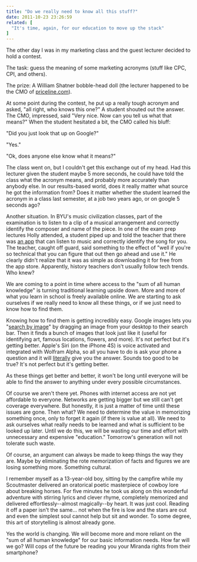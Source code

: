 ```yaml
---
title: "Do we really need to know all this stuff?"
date: 2011-10-23 23:26:59
related: [
  "It's time, again, for our education to move up the stack"
]
---
```


The other day I was in my marketing class and the guest lecturer decided to hold a contest.

The task: guess the meaning of some marketing acronyms (stuff like CPC, CPI, and others).

The prize: A William Shatner bobble-head doll (the lecturer happened to be the CMO of [priceline.com][1]).

 [1]: http://priceline.com "Name your own prices, baby!"

At some point during the contest, he put up a really tough acronym and asked, "all right, who knows this one?" A student shouted out the answer. The CMO, impressed, said "Very nice. Now can you tell us what that means?" When the student hesitated a bit, the CMO called his bluff:

"Did you just look that up on Google?"

"Yes."

"Ok, does anyone else know what it means?"

The class went on, but I couldn't get this exchange out of my head. Had this lecturer given the student maybe 5 more seconds, he could have told the class what the acronym means, and probably more accurately than anybody else. In our results-based world, does it really matter what source he got the information from? Does it matter whether the student learned the acronym in a class last semester, at a job two years ago, or on google 5 seconds ago?

Another situation. In BYU's music civilization classes, part of the examination is to listen to a clip of a musical arrangement and correctly identify the composer and name of the piece. In one of the exam prep lectures Holly attended, a student piped up and told the teacher that there was [an app][2] that can listen to music and correctly identify the song for you. The teacher, caught off guard, said something to the effect of "well if you're so technical that you can figure that out then go ahead and use it." He clearly didn't realize that it was as simple as downloading it for free from the app store. Apparently, history teachers don't usually follow tech trends. Who knew?

 [2]: http://itunes.apple.com/us/app/shazam/id284993459?mt=8 "Shazam"

We are coming to a point in time where access to the "sum of all human knowledge" is turning traditional learning upside down. More and more of what you learn in school is freely available online. We are starting to ask ourselves if we really need to know all these things, or if we just need to know how to find them.

Knowing how to find them is getting incredibly easy. Google images lets you "<a href="http://www.youtube.com/watch?v=t99BfDnBZcI" title="Google &quot;search by image&quot;">search by image</a>" by dragging an image from your desktop to their search bar. Then it finds a bunch of images that look just like it (useful for identifying art, famous locations, flowers, and more). It's not perfect but it's getting better. Apple's Siri (on the iPhone 4S) is voice activated and integrated with Wolfram Alpha, so all you have to do is ask your phone a question and it will <a href="http://www.youtube.com/watch?v=5pg6fho-xb4" title="Siri Demo">literally</a> give you the answer. Sounds too good to be true? It's not perfect but it's getting better.

As these things get better and better, it won't be long until everyone will be able to find the answer to anything under every possible circumstances.

Of course we aren't there yet. Phones with internet access are not yet affordable to everyone. Networks are getting bigger but we still can't get coverage everywhere. But honestly, it is just a matter of time until these issues are gone. Then what? We need to determine the value in memorizing something once, only to forget it again (if there is value at all). We need to ask ourselves what really needs to be learned and what is sufficient to be looked up later. Until we do this, we will be wasting our time and effort with unnecessary and expensive "education." Tomorrow's generation will not tolerate such waste.

Of course, an argument can always be made to keep things the way they are. Maybe by eliminating the rote memorization of facts and figures we are losing something more. Something cultural.

I remember myself as a 13-year-old boy, sitting by the campfire while my Scoutmaster delivered an oratorical poetic masterpiece of cowboy lore about breaking horses. For five minutes he took us along on this wonderful adventure with stirring lyrics and clever rhyme, completely memorized and delivered effortlessly--almost magically--by heart. It was just cool. Reading it off a paper isn't the same... not when the fire is low and the stars are out and even the simplest soul cannot help but sit and wonder. To some degree, this art of storytelling is almost already gone.

Yes the world is changing. We will become more and more reliant on the "sum of all human knowledge" for our basic information needs. How far will we go? Will cops of the future be reading you your Miranda rights from their smartphone?
